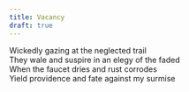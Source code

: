```yaml
---
title: Vacancy
draft: true
---
```


Wickedly gazing at the neglected trail\
They wale and suspire in an elegy of the faded\
When the faucet dries and rust corrodes\
Yield providence and fate against my surmise
